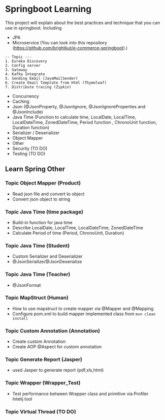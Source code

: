 # Springboot Learning

This project will explain about the best practices and technique that you can use in springboot. Including

- JPA
- Microservice (You can look into this repository (https://github.com/brightkut/e-commerce-springboot).)

```
-- Topic ---
1. Eureka Discovery
2. Config server
3. Gateway
4. Kafka Integrate
5. Sending Email (JavaMailSender)
6. Create Email Template from Html (Thymeleaf)
7. Distribute tracing (Zipkin)
```

- Concurrency
- Caching
- Json (@JsonProperty, @JsonIgnore, @JsonIgnoreProperties and @JsonInclude)
- Java Time (Function to calculate time, LocalDate, LocalTime, LocalDateTime, ZonedDateTime, Period function , ChronoUnit function, Duration function)
- Serializer / Deserializer
- Object Mapper
- Other
- Security (TO DO)
- Testing (TO DO)


## Learn Spring Other

### Topic Object Mapper (Product)
- Read json file and convert to object
- Convert json object to string

### Topic Java Time (time package)
- Build-in function for java time
- Describe LocalDate, LocalTime, LocalDateTime, ZonedDateTime
- Calculate Period of time (Period, ChronoUnit, Duration)

### Topic Java Time (Student)
- Custom Serializer and Deserializer
- @JsonSerialize/@JsonDeserialize 

### Topic Java Time (Teacher)
- @JsonFormat

### Topic MapStruct (Human)
- How to use mapstruct to create mapper via @Mapper and @Mapping
- Configure pom.xml to build mapper implemented class from `mvn clean install`

### Topic Custom Annotation (Annotation)
- Create custom Annotation
- Create AOP @Aspect for custom annotation

### Topic Generate Report (Jasper)
- used Jasper to generate report (pdf,xls,html)

### Topic Wrapper (Wrapper_Test)
- Test performance between Wrapper class and primitive via Profiler Intelij tool

### Topic Virtual Thread (TO DO)
